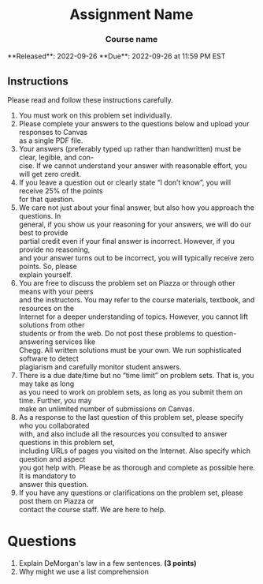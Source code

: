 <center><h1>Assignment Name</h1></center>
<center><h3>Course name</h3></center>
**Released**: 2022-09-26
**Due**: 2022-09-26 at 11:59 PM EST

## Instructions
Please read and follow these instructions carefully.  
1. You must work on this problem set individually.  
2. Please complete your answers to the questions below and upload your responses to Canvas  
as a single PDF file.  
3. Your answers (preferably typed up rather than handwritten) must be clear, legible, and con-  
cise. If we cannot understand your answer with reasonable effort, you will get zero credit.  
4. If you leave a question out or clearly state “I don’t know”, you will receive 25% of the points  
for that question.  
5. We care not just about your final answer, but also how you approach the questions. In  
general, if you show us your reasoning for your answers, we will do our best to provide  
partial credit even if your final answer is incorrect. However, if you provide no reasoning,  
and your answer turns out to be incorrect, you will typically receive zero points. So, please  
explain yourself.  
6. You are free to discuss the problem set on Piazza or through other means with your peers  
and the instructors. You may refer to the course materials, textbook, and resources on the  
Internet for a deeper understanding of topics. However, you cannot lift solutions from other  
students or from the web. Do not post these problems to question-answering services like  
Chegg. All written solutions must be your own. We run sophisticated software to detect  
plagiarism and carefully monitor student answers.  
7. There is a due date/time but no “time limit” on problem sets. That is, you may take as long  
as you need to work on problem sets, as long as you submit them on time. Further, you may  
make an unlimited number of submissions on Canvas.  
8. As a response to the last question of this problem set, please specify who you collaborated  
with, and also include all the resources you consulted to answer questions in this problem set,  
including URLs of pages you visited on the Internet. Also specify which question and aspect  
you got help with. Please be as thorough and complete as possible here. It is mandatory to  
answer this question.  
9. If you have any questions or clarifications on the problem set, please post them on Piazza or  
contact the course staff. We are here to help.

# Questions
1. Explain DeMorgan's law in a few sentences. **(3 points)**
2. Why might we use a list comprehension 